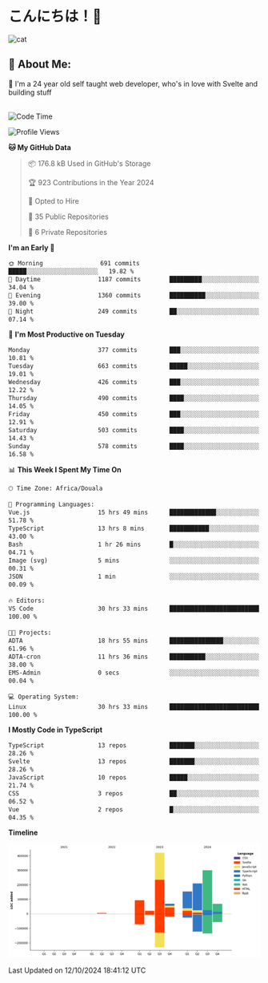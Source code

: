 

# こんにちは！🙂  
![cat](https://github.com/michaelnji/michaelnji/assets/73862378/606e99e9-2c18-4853-8722-991e4af8eae6)

## 💫 About Me:
🙂 I'm a 24 year old self taught web developer, who's in love with Svelte and building stuff <br><br>

<!--START_SECTION:waka-->
![Code Time](http://img.shields.io/badge/Code%20Time-1%2C138%20hrs%2043%20mins-blue)

![Profile Views](http://img.shields.io/badge/Profile%20Views-2-blue)

**🐱 My GitHub Data** 

> 📦 176.8 kB Used in GitHub's Storage 
 > 
> 🏆 923 Contributions in the Year 2024
 > 
> 💼 Opted to Hire
 > 
> 📜 35 Public Repositories 
 > 
> 🔑 6 Private Repositories 
 > 
**I'm an Early 🐤** 

```text
🌞 Morning                691 commits         █████░░░░░░░░░░░░░░░░░░░░   19.82 % 
🌆 Daytime                1187 commits        █████████░░░░░░░░░░░░░░░░   34.04 % 
🌃 Evening                1360 commits        ██████████░░░░░░░░░░░░░░░   39.00 % 
🌙 Night                  249 commits         ██░░░░░░░░░░░░░░░░░░░░░░░   07.14 % 
```
📅 **I'm Most Productive on Tuesday** 

```text
Monday                   377 commits         ███░░░░░░░░░░░░░░░░░░░░░░   10.81 % 
Tuesday                  663 commits         █████░░░░░░░░░░░░░░░░░░░░   19.01 % 
Wednesday                426 commits         ███░░░░░░░░░░░░░░░░░░░░░░   12.22 % 
Thursday                 490 commits         ████░░░░░░░░░░░░░░░░░░░░░   14.05 % 
Friday                   450 commits         ███░░░░░░░░░░░░░░░░░░░░░░   12.91 % 
Saturday                 503 commits         ████░░░░░░░░░░░░░░░░░░░░░   14.43 % 
Sunday                   578 commits         ████░░░░░░░░░░░░░░░░░░░░░   16.58 % 
```


📊 **This Week I Spent My Time On** 

```text
🕑︎ Time Zone: Africa/Douala

💬 Programming Languages: 
Vue.js                   15 hrs 49 mins      █████████████░░░░░░░░░░░░   51.78 % 
TypeScript               13 hrs 8 mins       ███████████░░░░░░░░░░░░░░   43.00 % 
Bash                     1 hr 26 mins        █░░░░░░░░░░░░░░░░░░░░░░░░   04.71 % 
Image (svg)              5 mins              ░░░░░░░░░░░░░░░░░░░░░░░░░   00.31 % 
JSON                     1 min               ░░░░░░░░░░░░░░░░░░░░░░░░░   00.09 % 

🔥 Editors: 
VS Code                  30 hrs 33 mins      █████████████████████████   100.00 % 

🐱‍💻 Projects: 
ADTA                     18 hrs 55 mins      ███████████████░░░░░░░░░░   61.96 % 
ADTA-cron                11 hrs 36 mins      ██████████░░░░░░░░░░░░░░░   38.00 % 
EMS-Admin                0 secs              ░░░░░░░░░░░░░░░░░░░░░░░░░   00.04 % 

💻 Operating System: 
Linux                    30 hrs 33 mins      █████████████████████████   100.00 % 
```

**I Mostly Code in TypeScript** 

```text
TypeScript               13 repos            ███████░░░░░░░░░░░░░░░░░░   28.26 % 
Svelte                   13 repos            ███████░░░░░░░░░░░░░░░░░░   28.26 % 
JavaScript               10 repos            █████░░░░░░░░░░░░░░░░░░░░   21.74 % 
CSS                      3 repos             ██░░░░░░░░░░░░░░░░░░░░░░░   06.52 % 
Vue                      2 repos             █░░░░░░░░░░░░░░░░░░░░░░░░   04.35 % 
```



**Timeline**

![Lines of Code chart](https://raw.githubusercontent.com/michaelnji/michaelnji/main/assets/bar_graph.png)


 Last Updated on 12/10/2024 18:41:12 UTC
<!--END_SECTION:waka-->
